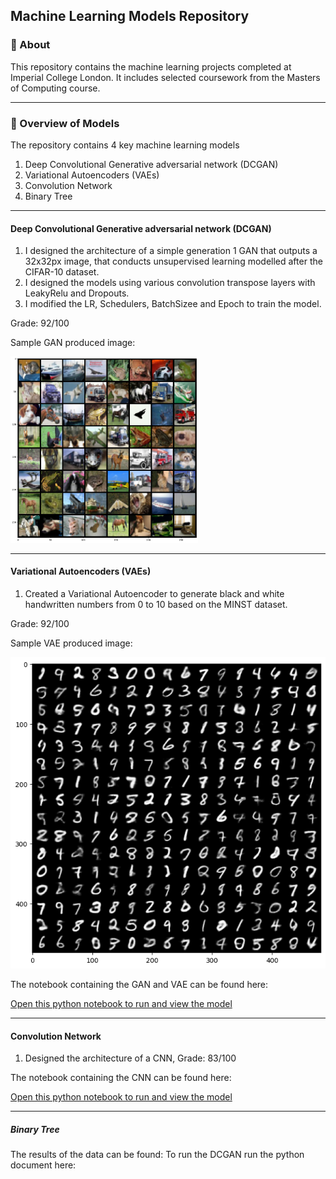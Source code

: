 ## Machine Learning Models Repository

### :dart: About ##
This repository contains the machine learning projects completed at Imperial College London. It includes selected coursework from the Masters of Computing course.

------------
### :rocket: Overview of Models ###

The repository contains 4 key machine learning models
1. Deep Convolutional Generative adversarial network (DCGAN)
2. Variational Autoencoders (VAEs)
3. Convolution Network
4. Binary Tree

------------
#### Deep Convolutional Generative adversarial network (DCGAN)

1. I designed the architecture of a simple generation 1 GAN that outputs a 32x32px image, that conducts unsupervised learning modelled after the CIFAR-10 dataset.
2. I designed the models using various convolution transpose layers with LeakyRelu and Dropouts.
3. I modified the LR, Schedulers, BatchSizee and Epoch to train the model.

Grade: 92/100

Sample GAN produced image:

<img width = "300" title="GAN Image" src="https://github.com/marcushooi/machine-learning-model/blob/main/Image%20Generation%20with%20VAE%20and%20GAN/GAN%20Results.png">

------------
#### Variational Autoencoders (VAEs)
1. Created a Variational Autoencoder to generate black and white handwritten numbers from 0 to 10 based on the MINST dataset.

Grade: 92/100

Sample VAE produced image:

![Sample VAE imgae](https://github.com/marcushooi/machine-learning-model/blob/main/Image%20Generation%20with%20VAE%20and%20GAN/VAE%20Results.png)

The notebook containing the GAN and VAE can be found here:

[Open this python notebook to run and view the model](/Image%20Generation%20with%20VAE%20and%20GAN/GAN%20&%20VAE.ipynb)

------------
#### Convolution Network
1. Designed the architecture of a CNN, 
Grade: 83/100

The notebook containing the CNN can be found here:

[Open this python notebook to run and view the model](/blob/main/Convolution%20Neural%20Network/Convolution_Neural_Network.ipynb)

------------
##### Binary Tree


The results of the data can be found:
To run the DCGAN run the python document here:

